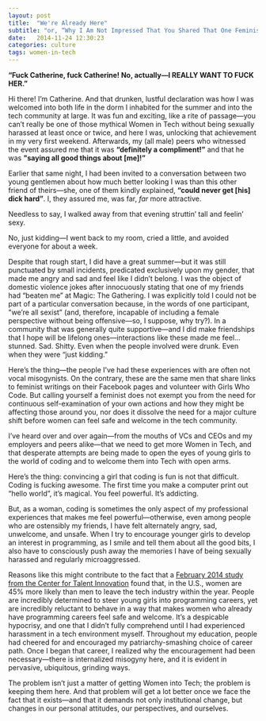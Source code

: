 ```yaml
---
layout: post
title:  "We're Already Here"
subtitle: "or, “Why I Am Not Impressed That You Shared That One Feminist Link On Facebook That One Time”"
date:   2014-11-24 12:30:23
categories: culture
tags: women-in-tech
---
```



**“Fuck Catherine, fuck Catherine! No, actually—I REALLY WANT TO FUCK HER.”**

Hi there! I’m Catherine. And that drunken, lustful declaration was how I was welcomed into both life in the dorm I inhabited for the summer and into the tech community at large. It was fun and exciting, like a rite of passage—you can’t really be one of those mythical Women in Tech without being sexually harassed at least once or twice, and here I was, unlocking that achievement in my very first weekend. Afterwards, my (all male) peers who witnessed the event assured me that it was **“definitely a compliment!”** and that he was **"saying all good things about [me]!”**

Earlier that same night, I had been invited to a conversation between two young gentlemen about how much better looking I was than this other friend of theirs—she, one of them kindly explained, **“could never get [his] dick hard”**. I, they assured me, was far, *far* more attractive.

Needless to say, I walked away from that evening struttin’ tall and feelin’ sexy.

No, just kidding—I went back to my room, cried a little, and avoided everyone for about a week.



Despite that rough start, I did have a great summer—but it was still punctuated by small incidents, predicated exclusively upon my gender, that made me angry and sad and feel like I didn’t belong. I was the object of domestic violence jokes after innocuously stating that one of my friends had “beaten me” at Magic: The Gathering. I was explicitly told I could not be part of a particular conversation because, in the words of one participant, "we’re all sexist” (and, therefore, incapable of including a female perspective without being offensive—so, I suppose, why try?). In a community that was generally quite supportive—and I did make friendships that I hope will be lifelong ones—interactions like these made me feel…stunned. Sad. Shitty. Even when the people involved were drunk. Even when they were “just kidding.”

Here’s the thing—the people I’ve had these experiences with are often not vocal misogynists. On the contrary, these are the same men that share links to feminist writings on their Facebook pages and volunteer with Girls Who Code. But calling yourself a feminist does not exempt you from the need for continuous self-examination of your own actions and how they might be affecting those around you, nor does it dissolve the need for a major culture shift before women can feel safe and welcome in the tech community.

I’ve heard over and over again—from the mouths of VCs and CEOs and my employers and peers alike—that we need to get more Women in Tech, and that desperate attempts are being made to open the eyes of young girls to the world of coding and to welcome them into Tech with open arms.

Here’s the thing: convincing a girl that coding is fun is not that difficult. Coding is fucking awesome. The first time you make a computer print out “hello world”, it’s magical. You feel powerful. It’s addicting.

But, as a woman, coding is sometimes the only aspect of my professional experiences that makes me feel powerful—otherwise, even among people who are ostensibly my friends, I have felt alternately angry, sad, unwelcome, and unsafe. When I try to encourage younger girls to develop an interest in programming, as I smile and tell them about all the good bits, I also have to consciously push away the memories I have of being sexually harassed and regularly microaggressed.

Reasons like this might contribute to the fact that a [February 2014 study from the Center for Talent Innovation]( http://www.talentinnovation.org/_private/assets/Athena-2-PressRelease-CTI.pdf) found that, in the U.S., women are 45% more likely than men to leave the tech industry within the year. People are incredibly determined to steer young girls into programming careers, yet are incredibly reluctant to behave in a way that makes women who already have programming careers feel safe and welcome. It’s a despicable hypocrisy, and one that I didn’t fully comprehend until I had experienced harassment in a tech environment myself. Throughout my education, people had cheered for and encouraged my patriarchy-smashing choice of career path. Once I began that career, I realized why the encouragement had been necessary—there is internalized misogyny here, and it is evident in pervasive, ubiquitous, grinding ways. 

The problem isn’t just a matter of getting Women into Tech; the problem is keeping them here. And that problem will get a lot better once we face the fact that it exists—and that it demands not only institutional change, but changes in our personal attitudes, our perspectives, and ourselves.
